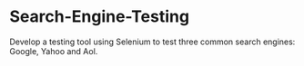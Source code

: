 # Search-Engine-Testing
Develop a testing tool using Selenium to test three common search engines: Google, Yahoo and Aol.

